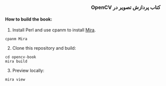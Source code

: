 <h3 dir="rtl">
کتاب پردازش تصویر در OpenCV
</div>

#### How to build the book:

1. Install Perl and use cpanm to install [Mira](https://miraxy.github.io/).
```
cpanm Mira
```

2. Clone this repository and build:
```
cd opencv-book
mira build
```

3. Preview locally:
```
mira view
```
